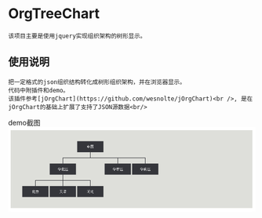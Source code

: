 OrgTreeChart
================================
    该项目主要是使用jquery实现组织架构的树形显示。

使用说明
--------------------------------    
    把一定格式的json组织结构转化成树形组织架构，并在浏览器显示。
    代码中附插件和demo。
    该插件参考[jOrgChart](https://github.com/wesnolte/jOrgChart)<br />, 是在jOrgChart的基础上扩展了支持了JSON源数据<br/>
    
demo截图
    <br/>![github](https://raw.githubusercontent.com/nauyz/OrgTreeChart/v1.0/src/example/images/demo.PNG "github")
